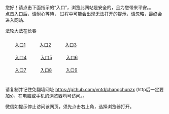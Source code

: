 您好！请点击下面指示的“入口”，浏览此网站是安全的，且为您带来平安。。 <br/>
点击入口后，请耐心等待， 过程中可能会出现无法打开的提示，请忽略，最终会进入网站. </br>

法轮大法在长春<br/>
<div style="padding:10px"><a style="margin:20px" target="_blank" href="https://d25fhzbupf3wxp.cloudfront.net/2Qpsp?yyusvhf" id="ccLink1" rel="nofollow">入口1</a> <a target="_blank" style="margin:20px" href="https://d29jopvs9vxym7.cloudfront.net/2Qpsp?ujjrgze" id="ccLink2" rel="nofollow">入口2</a> <a style="margin:20px" target="_blank" href="https://d1vyevfj54f4qj.cloudfront.net/2Qpsp?dsdvcm" id="ccLink3" rel="nofollow">入口3</a></div>

<div style="padding:10px" ><a style="margin:20px" target="_blank" href="https://d25fhzbupf3wxp.cloudfront.net/2Qpsp?yyusvhf" id="ccLink4" rel="nofollow">入口4</a> <a style="margin:20px" href="https://d29jopvs9vxym7.cloudfront.net/2Qpsp?ujjrgze" target="_blank" id="ccLink5" rel="nofollow">入口5</a> <a style="margin:20px" href="https://d1vyevfj54f4qj.cloudfront.net/2Qpsp?dsdvcm" target="_blank" id="ccLink6" rel="nofollow">入口6</a></div>

<div style="padding:10px"><a style="margin:20px" target="_blank" href="https://d25fhzbupf3wxp.cloudfront.net/2Qpsp?yyusvhf" id="ccLink7" rel="nofollow">入口7</a> <a style="margin:20px" href="https://d29jopvs9vxym7.cloudfront.net/2Qpsp?ujjrgze" target="_blank" id="ccLink8" rel="nofollow">入口8</a> <a style="margin:20px" target="_blank" href="https://d1vyevfj54f4qj.cloudfront.net/2Qpsp?dsdvcm" id="ccLink9" rel="nofollow">入口9</a></div>

<br/>



请复制并记住免翻墙网址 https://github.com/yntd/changchunzx (http后一定要加s)，在电脑或手机的浏览器均可访问。。<br/>

微信如提示停止访问该网页，须先点击右上角，选择浏览器打开。
